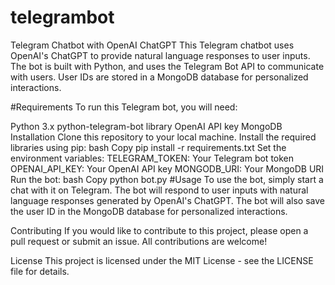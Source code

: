 # telegrambot
Telegram Chatbot with OpenAI ChatGPT
This Telegram chatbot uses OpenAI's ChatGPT to provide natural language responses to user inputs. The bot is built with Python, and uses the Telegram Bot API to communicate with users. User IDs are stored in a MongoDB database for personalized interactions.

#Requirements
To run this Telegram bot, you will need:

Python 3.x
python-telegram-bot library
OpenAI API key
MongoDB
Installation
Clone this repository to your local machine.
Install the required libraries using pip:
bash
Copy
pip install -r requirements.txt
Set the environment variables:
TELEGRAM_TOKEN: Your Telegram bot token
OPENAI_API_KEY: Your OpenAI API key
MONGODB_URI: Your MongoDB URI
Run the bot:
bash
Copy
python bot.py
#Usage
To use the bot, simply start a chat with it on Telegram. The bot will respond to user inputs with natural language responses generated by OpenAI's ChatGPT. The bot will also save the user ID in the MongoDB database for personalized interactions.

Contributing
If you would like to contribute to this project, please open a pull request or submit an issue. All contributions are welcome!

License
This project is licensed under the MIT License - see the LICENSE file for details.
